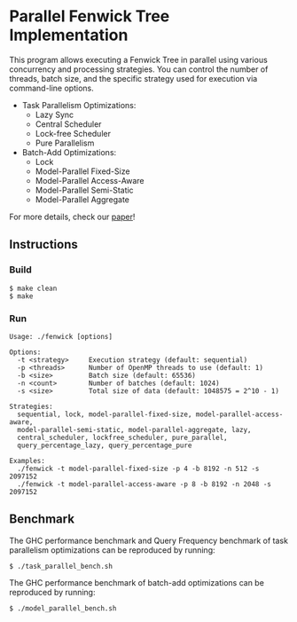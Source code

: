 # Parallel Fenwick Tree Implementation

This program allows executing a Fenwick Tree in parallel using various concurrency and processing strategies. You can control the number of threads, batch size, and the specific strategy used for execution via command-line options.

- Task Parallelism Optimizations:
    - Lazy Sync
    - Central Scheduler
    - Lock-free Scheduler
    - Pure Parallelism
- Batch-Add Optimizations:
    - Lock
    - Model-Parallel Fixed-Size
    - Model-Parallel Access-Aware
    - Model-Parallel Semi-Static
    - Model-Parallel Aggregate

For more details, check our [paper](https://erictsengty.github.io/ParallelFenwickTree/assets/pdfs/final_report.pdf)!

## Instructions

### Build
```shell
$ make clean
$ make
```

### Run
```
Usage: ./fenwick [options]

Options:
  -t <strategy>     Execution strategy (default: sequential)
  -p <threads>      Number of OpenMP threads to use (default: 1)
  -b <size>         Batch size (default: 65536)
  -n <count>        Number of batches (default: 1024)
  -s <size>         Total size of data (default: 1048575 = 2^10 - 1)

Strategies:
  sequential, lock, model-parallel-fixed-size, model-parallel-access-aware, 
  model-parallel-semi-static, model-parallel-aggregate, lazy, 
  central_scheduler, lockfree_scheduler, pure_parallel, 
  query_percentage_lazy, query_percentage_pure

Examples:
  ./fenwick -t model-parallel-fixed-size -p 4 -b 8192 -n 512 -s 2097152
  ./fenwick -t model-parallel-access-aware -p 8 -b 8192 -n 2048 -s 2097152
```

## Benchmark
The GHC performance benchmark and Query Frequency benchmark of task parallelism optimizations can be reproduced by running:
```shell
$ ./task_parallel_bench.sh
```

The GHC performance benchmark of batch-add optimizations can be reproduced by running:
```shell
$ ./model_parallel_bench.sh
```
